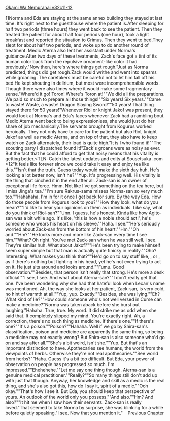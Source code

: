 [Okami Wa Nemuranai v32c11-12](https://www.sousetsuka.com/2020/12/okami-wa-nemuranai-321112.html)
<br/><br/>
11Norma and Eda are staying at the same annex building they stayed at last time. It's right next to the guesthouse where the patient is.After sleeping for half two periods (three hours) they went back to see the patient. Then they treated the patient for about half four periods (one hour), took a light breakfast and reported the situation to Crimus. Then they went to bed.They slept for about half two periods, and woke up to do another round of treatment. Medic Aterna also lent her assistant under Norma's guidance.After two days of these treatments, Zack's face got a tint of its human color back from the repulsive ornament-like color it had previously."Now then, here's where things get rough."Just as Norma predicted, things did get rough.Zack would writhe and went into spasms while groaning. The caretakers must be careful not to let him fall off his bed.He kept shouting in delirium, but most were incomprehensible words. Though there were also times where it would make some fragmentary sense."Where'd it go! Toron! Where's Toron at!""We did all the preparations. We paid so much to prepare all those things!""Six years! Six years.""Came to waste! Waste, a waste! Dragon Slaying Sword!""50 years! That thing stayed there for 50 years!"Whenever Riol or knight Jakof was present, they would look at Norma's and Eda's faces whenever Zack had a rambling bout. Medic Aterna went back to being expressionless, she would just do her share of job mechanically.The servants brought from Kogurus worked heroically. They not only have to care for the patient but also Riol, knight Jakof as well as medic Aterna, and on top of that, they also have to keep watch on Zack alternately, their load is quite high."It is I who found it!""The scouting party I dispatched found it!"Zack's groans were as noisy as ever. But the fact that he could afford to get that noisy means that his vitality is getting better.<TLN: Catch the latest updates and edits at Sousetsuka .com >12"It feels like forever since we could take it easy and enjoy tea like this.""Isn't that the truth. Guess today would make the sixth day huh. He's looking a lot better now, isn't he?""Yup. It's progressing well. His vitality is the thing that cinched it in the end after all. Zack-san is an owner of exceptional life force. Hmm. Not like I've got something on the tea here, but I miss Jinga's tea.""I'm sure Rakrus-sama misses Norma-san so very much too.""Hahahaha. I'm in for it once I get back for sure. By the way Eda. How do those people from Kogurus look to you?""How they look, what do you mean?""I'd like to hear your opinions on them as individuals. Like say, what do you think of Riol-san?""Unn. I guess, he's honest. Kinda like how Agito-san was a bit while ago. It's like, 'this is how a noble should act!', he's someone who wears his heart on his sleeve.""Haha. I see.""He's seriously worried about Zack-san from the bottom of his heart.""Hm.""Oh and.""Hm?""He looks more and more like Zack-san every time I see him.""What? Oh right. You've met Zack-san when he was still well. I see. They're similar huh. What about Jakof?""He's been trying to make himself seem super simple but that man is actually quite finicky in reality.""Oho? Interesting. What makes you think that?""He'd go on to say stuff like, <Scouting must be done right>, or <We shall end it in one decisive strike when the time is right>, as if there's nothing but fighting in his head, yet he's not even trying to act on it. He just sits around and looks around.""Fumu. Good observation.""Besides, that person isn't really that strong. He's more a desk official.""I see, I see. And what about Aterna-san?""I don't really get that one. I've been wondering why she had that hateful look when Lecan's name was mentioned. Ah, the way she looks at her patient, Zack-san, is very cold, no hint of warmth at all.""Yup, yup. Exactly.""Besides, she was lying.""Eh? What kind of lie?""How could someone who's not well versed in Curse can make a <Suspended Animation> medicine?"Norma was taken aback before she burst out laughing."Hahaha. True, true. My word. It did strike me as odd when she said that. It completely slipped my mind. You're exactly right. Ah, a correction, there's no such thing as <Suspended Animation> medicine. If there's one.""If there's one?""It's a <Suspended Animation> poison.""Poison?""Hahaha. Well if we go by Shira-san's classification, poison and medicine are apparently the same thing, so <Suspended Animation> being a medicine may not exactly wrong? But Shira-san is also someone who'd go on and say <Food is a type of medicine> after all.""She's a bit weird, isn't she.""Yup. But that's an important distinction to have. Apothecaries see humans, the world from the viewpoints of herbs. Otherwise they're not real apothecaries.""See world from herbs?""Haha. Guess it's a bit too difficult. But Eda, your power of observation on people has progressed so much. I'm impressed.""Ehehehehe.""Let me say one thing though. Aterna-san is a genuine medical practitioner.""Really?""So many things still don't add up with just that though. Anyway, her knowledge and skill as a medic is the real thing, and she's also got this, how do I say it, spirit of a medic.""Ooh okay.""That's how I see it. But Eda, you should keep that perspective of yours. An outlook of the world only you possess.""And also.""Hm? And also?""It hit me when I saw how their servants. Zack-san is really loved."That seemed to take Norma by surprise, she was blinking for a while before quietly speaking."I see. Now that you mention it."    Previous Chapter <br/>
